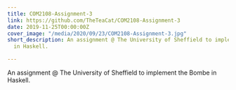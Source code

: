 ```yaml
---
title: COM2108-Assignment-3
link: https://github.com/TheTeaCat/COM2108-Assignment-3
date: 2019-11-25T00:00:00Z
cover_image: "/media/2020/09/23/COM2108-Assignment-3.jpg"
short_description: An assignment @ The University of Sheffield to implement the Bombe
  in Haskell.

---
```

An assignment @ The University of Sheffield to implement the Bombe in Haskell.